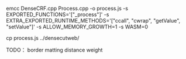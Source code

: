 
emcc DenseCRF.cpp Process.cpp -o process.js -s EXPORTED_FUNCTIONS='["_process"]' -s EXTRA_EXPORTED_RUNTIME_METHODS='["ccall", "cwrap", "getValue", "setValue"]' -s ALLOW_MEMORY_GROWTH=1 -s WASM=0

cp process.js ../densecutweb/

TODO：
border matting
distance weight
